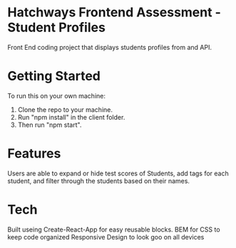 # Hatchways Frontend Assessment - Student Profiles

Front End coding project that displays students profiles from and API.

# Getting Started

To run this on your own machine:

1. Clone the repo to your machine.
2. Run "npm install" in the client folder.
3. Then run "npm start".

# Features

Users are able to expand or hide test scores of Students, add tags for each student, and filter through the students based on their names.

# Tech

Built useing Create-React-App for easy reusable blocks.
BEM for CSS to keep code organized
Responsive Design to look goo on all devices
